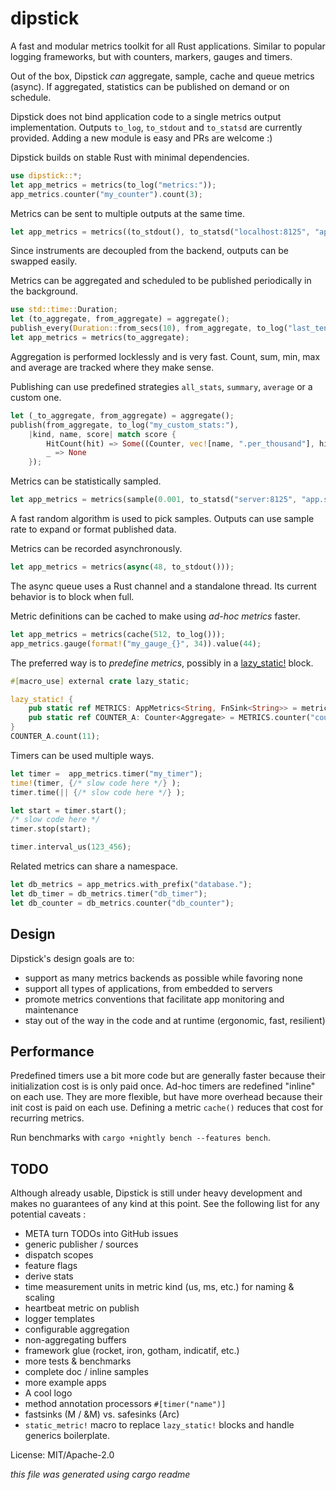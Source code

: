 # dipstick

A fast and modular metrics toolkit for all Rust applications.
Similar to popular logging frameworks, but with counters, markers, gauges and timers.

Out of the box, Dipstick _can_ aggregate, sample, cache and queue metrics (async).
If aggregated, statistics can be published on demand or on schedule.

Dipstick does not bind application code to a single metrics output implementation.
Outputs `to_log`, `to_stdout` and `to_statsd` are currently provided.
Adding a new module is easy and PRs are welcome :)

Dipstick builds on stable Rust with minimal dependencies.

```rust
use dipstick::*;
let app_metrics = metrics(to_log("metrics:"));
app_metrics.counter("my_counter").count(3);
```

Metrics can be sent to multiple outputs at the same time.
```rust
let app_metrics = metrics((to_stdout(), to_statsd("localhost:8125", "app1.host.")));
```
Since instruments are decoupled from the backend, outputs can be swapped easily.

Metrics can be aggregated and scheduled to be published periodically in the background.
```rust
use std::time::Duration;
let (to_aggregate, from_aggregate) = aggregate();
publish_every(Duration::from_secs(10), from_aggregate, to_log("last_ten_secs:"), all_stats);
let app_metrics = metrics(to_aggregate);
```
Aggregation is performed locklessly and is very fast.
Count, sum, min, max and average are tracked where they make sense.

Publishing can use predefined strategies `all_stats`, `summary`, `average` or a custom one.
```rust
let (_to_aggregate, from_aggregate) = aggregate();
publish(from_aggregate, to_log("my_custom_stats:"),
    |kind, name, score| match score {
        HitCount(hit) => Some((Counter, vec![name, ".per_thousand"], hit / 1000)),
        _ => None
    });
```

Metrics can be statistically sampled.
```rust
let app_metrics = metrics(sample(0.001, to_statsd("server:8125", "app.sampled.")));
```
A fast random algorithm is used to pick samples.
Outputs can use sample rate to expand or format published data.

Metrics can be recorded asynchronously.
```rust
let app_metrics = metrics(async(48, to_stdout()));
```
The async queue uses a Rust channel and a standalone thread. Its current behavior is to block when full.

Metric definitions can be cached to make using _ad-hoc metrics_ faster.
```rust
let app_metrics = metrics(cache(512, to_log()));
app_metrics.gauge(format!("my_gauge_{}", 34)).value(44);
```

The preferred way is to _predefine metrics_, possibly in a [lazy_static!](https://crates.io/crates/lazy_static) block.
```rust
#[macro_use] external crate lazy_static;

lazy_static! {
    pub static ref METRICS: AppMetrics<String, FnSink<String>> = metrics(to_stdout());
    pub static ref COUNTER_A: Counter<Aggregate> = METRICS.counter("counter_a");
}
COUNTER_A.count(11);
```

Timers can be used multiple ways.
```rust
let timer =  app_metrics.timer("my_timer");
time!(timer, {/* slow code here */} );
timer.time(|| {/* slow code here */} );

let start = timer.start();
/* slow code here */
timer.stop(start);

timer.interval_us(123_456);
```

Related metrics can share a namespace.
```rust
let db_metrics = app_metrics.with_prefix("database.");
let db_timer = db_metrics.timer("db_timer");
let db_counter = db_metrics.counter("db_counter");
```



## Design
Dipstick's design goals are to:
- support as many metrics backends as possible while favoring none
- support all types of applications, from embedded to servers
- promote metrics conventions that facilitate app monitoring and maintenance
- stay out of the way in the code and at runtime (ergonomic, fast, resilient)

## Performance
Predefined timers use a bit more code but are generally faster because their initialization cost is is only paid once.
Ad-hoc timers are redefined "inline" on each use. They are more flexible, but have more overhead because their init cost is paid on each use.
Defining a metric `cache()` reduces that cost for recurring metrics.

Run benchmarks with `cargo +nightly bench --features bench`.

## TODO
Although already usable, Dipstick is still under heavy development and makes no guarantees
of any kind at this point. See the following list for any potential caveats :
- META turn TODOs into GitHub issues
- generic publisher / sources
- dispatch scopes
- feature flags
- derive stats
- time measurement units in metric kind (us, ms, etc.) for naming & scaling
- heartbeat metric on publish
- logger templates
- configurable aggregation
- non-aggregating buffers
- framework glue (rocket, iron, gotham, indicatif, etc.)
- more tests & benchmarks
- complete doc / inline samples
- more example apps
- A cool logo
- method annotation processors `#[timer("name")]`
- fastsinks (M / &M) vs. safesinks (Arc<M>)
- `static_metric!` macro to replace `lazy_static!` blocks and handle generics boilerplate.

License: MIT/Apache-2.0

_this file was generated using cargo readme_
